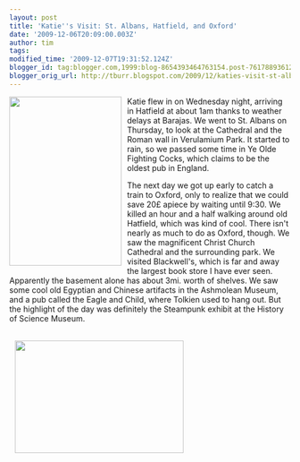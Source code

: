 ```yaml
---
layout: post
title: 'Katie''s Visit: St. Albans, Hatfield, and Oxford'
date: '2009-12-06T20:09:00.003Z'
author: tim
tags: 
modified_time: '2009-12-07T19:31:52.124Z'
blogger_id: tag:blogger.com,1999:blog-8654393464763154.post-7617889361257938428
blogger_orig_url: http://tburr.blogspot.com/2009/12/katies-visit-st-albans-hatfield-and.html
---
```


<a href="http://photos-h.ak.fbcdn.net/hphotos-ak-snc3/hs117.snc3/16458_201814511086_524306086_3667011_4839964_n.jpg"><img style="float:left; margin:0 10px 10px 0;cursor:pointer; cursor:hand;width: 201px; height: 302px;" src="http://photos-h.ak.fbcdn.net/hphotos-ak-snc3/hs117.snc3/16458_201814511086_524306086_3667011_4839964_n.jpg" border="0" alt="" /></a>

Katie flew in on Wednesday night, arriving in Hatfield at about 1am thanks to weather delays at Barajas. We went to St. Albans on Thursday, to look at the Cathedral and the Roman wall in Verulamium Park. It started to rain, so we passed some time in Ye Olde Fighting Cocks, which claims to be the oldest pub in England.

The next day we got up early to catch a train to Oxford, only to realize that we could save 20£ apiece by waiting until 9:30. We killed an hour and a half walking around old Hatfield, which was kind of cool. There isn't nearly as much to do as Oxford, though. We saw the magnificent Christ Church Cathedral and the surrounding park. We visited Blackwell's, which is far and away the largest book store I have ever seen. Apparently the basement alone has about 3mi. worth of shelves. We saw some cool old Egyptian and Chinese artifacts in the Ashmolean Museum, and a pub called the Eagle and Child, where Tolkien used to hang out. But the highlight of the day was definitely the Steampunk exhibit at the History of Science Museum.

<br><a href="http://photos-h.ak.fbcdn.net/hphotos-ak-snc3/hs117.snc3/16458_201814806086_524306086_3667058_3227965_n.jpg"><img style="float:center; margin:0 0 10px 10px;cursor:pointer; cursor:hand;width: 302px; height: 201px;" src="http://photos-h.ak.fbcdn.net/hphotos-ak-snc3/hs117.snc3/16458_201814806086_524306086_3667058_3227965_n.jpg" border="0" alt="" /></a>